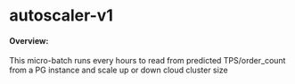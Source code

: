 # autoscaler-v1
#### Overview:
  This micro-batch runs every hours to read from predicted TPS/order_count from a PG 
  instance and scale up or down cloud cluster size 